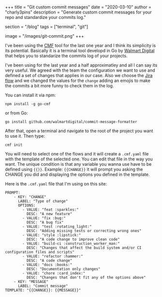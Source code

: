 +++
title = "Git custom commit messages"
date = "2020-03-10"
author = "charly3pins"
description = "Generate custom commit messages for your repo and standardize your commits log."

section = "/blog"
tags = ["terminal", "git"]

image = "/images/git-commit.png"
+++

I've been using the [CMF](https://github.com/walmartdigital/commit-message-formatter) tool for the last one year and I think its simplicity is its potential. Basically it is a terminal tool developd in Go by [Walmart Digital](https://github.com/walmartdigital) that helps you to standarize the commits log of your projects.

I've been using for the last year and a half approximatley and all I can say its very useful. We agreed with the team the configuration we want to use and defined a set of changes that applies in our case. Also we choose the [Jira flow](https://github.com/walmartdigital/commit-message-formatter#jira-flow) and we changed the values for the `change` adding an emojis to make the commits a bit more funny to check them in the log.

You can install it via npm:
```vim
npm install -g go-cmf
``` 
or from Go:
```vim
go install github.com/walmartdigital/commit-message-formatter
```

After that, open a terminal and navigate to the root of the project you want to use it. Then type:
```vim
cmf init 
```

You will need to select one of the flows and it will create a `.cmf.yaml` file with the template of the selected one. You can edit that file in the way you want. The unique condition is that any variable you wanna use have to be defined using `{{}}`. Example: `{{CHANGE}}` it will prompt you asking the CHANGE you did and displaying the options you defined in the template.

Here is the `.cmf.yaml` file that I'm using on this site:
```
PROMPT:
    - KEY: "CHANGE"
      LABEL: "Type of change"
      OPTIONS:
        - VALUE: "feat :sparkles:"
          DESC: "A new feature"
        - VALUE: "fix :bug:"
          DESC: "A bug fix"
        - VALUE: "test :rotating_light:"
          DESC: "Adding missing tests or correcting wrong ones"
        - VALUE: "style :lipstick:"
          DESC: "A code change to improve clean code"
        - VALUE: "build-ci :construction_worker_man:"
          DESC: "Changes that affect the build system and/or CI configuration files and scripts"
        - VALUE: "refactor :hammer:"
          DESC: "A code change"
        - VALUE: "docs :books:"
          DESC: "Documentation only changes"
        - VALUE: "chore :card_index:"
          DESC: "Changes that don't fit any of the options above"
    - KEY: "MESSAGE"
      LABEL: "Commit message"
TEMPLATE: "{{CHANGE}}: {{MESSAGE}}"
```